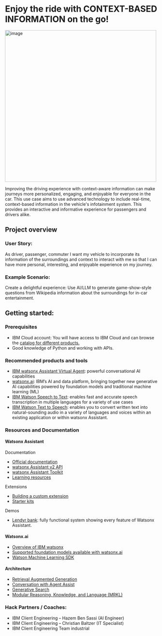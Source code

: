 # Enjoy the ride with CONTEXT-BASED INFORMATION on the go!
<img width="500" alt="image" src="https://github.com/Bosch-ConnectedExperience-2024/IBM_Gettingstarted/assets/141270724/987f4f00-592a-4aaa-b74d-17c3423921b8">

Improving the driving experience with context-aware information can make journeys more personalized, engaging, and enjoyable for everyone in the car. This use case aims to use advanced technology to include real-time, context-based information in the vehicle's infotainment system. This provides an interactive and informative experience for passengers and drivers alike.

## Project overview
### User Story:
   As driver, passenger, commuter I want my vehicle to incorporate its information of the surroundings and context to interact with me so that I can have more personal, interesting, and enjoyable experience on my journey.

### Example Scenario:
   Create a delightful experience: Use AI/LLM to generate game-show-style questions from Wikipedia information about the surroundings for in-car entertainment.

## Getting started:

### Prerequisites
- IBM Cloud account: You will have access to IBM Cloud and can browse the [catalog for different products.](https://cloud.ibm.com/catalog)
- Good knowledge of Python and working with APIs.

### Recommended products and tools
   - [IBM watsonx Assistant Virtual Agent](https://www.ibm.com/products/watsonx-assistant): powerful conversational AI capabilities
   - [watsonx.ai](https://www.ibm.com/products/watsonx-ai): IBM’s AI and data platform, bringing together new generative AI capabilities powered by foundation models and traditional machine learning (ML)
   - [IBM Watson Speech to Text](https://www.ibm.com/products/speech-to-text): enables fast and accurate speech transcription in multiple languages for a variety of use cases
   - [IBM Watson Text to Speech](https://www.ibm.com/products/text-to-speech): enables you to convert written text into natural-sounding audio in a variety of languages and voices within an existing application or within watsonx Assistant.
 

### Resources and Documentation

#### Watsonx Assistant
Documentation
- [Official documentation](https://cloud.ibm.com/docs/watson-assistant?topic=watson-assistant-welcome-new-assistant)
- [watsonx Assistant v2 API](https://cloud.ibm.com/apidocs/assistant-v2?code=python)
- [watsonx Assistant Toolkit](https://github.com/watson-developer-cloud/assistant-toolkit/tree/master)
- [Learning resources](https://www.ibm.com/products/watsonx-assistant/resources/learning/)

Extensions
- [Building a custom extension](https://cloud.ibm.com/docs/watson-assistant?topic=watson-assistant-build-custom-extension)
- [Starter kits](https://github.com/watson-developer-cloud/assistant-toolkit/tree/master/integrations/extensions/starter-kits)

Demos
- [Lendyr bank](https://www.ibm.com/products/watson-assistant/demos/lendyr/demo.html): fully functional system showing every feature of Watsonx Assistant.


#### Watsonx.ai

- [Overview of IBM watsonx](https://dataplatform.cloud.ibm.com/docs/content/wsj/getting-started/overview-wx.html?context=wx&audience=wdp)
- [Supported foundation models available with watsonx.ai](https://dataplatform.cloud.ibm.com/docs/content/wsj/analyze-data/fm-models.html?context=wx&audience=wdp)
- [Watson Machine Learning SDK](https://ibm.github.io/watson-machine-learning-sdk/foundation_models.html)

#### Architecture

- [Retrieval Augmented Generation](https://www.ibm.com/architectures/hybrid/genai-rag)
- [Conversation with Agent Assist](https://www.ibm.com/architectures/hybrid/genai-agent-assist)
- [Generative Search](https://www.ibm.com/architectures/hybrid/genai-generative-search)
- [Modular Reasoning, Knowledge, and Language (MRKL)](https://www.ibm.com/architectures/hybrid/genai-mrkl)

### Hack Partners / Coaches:
  - IBM Client Engineering – Hazem Ben Sassi (AI Engineer)
  - IBM Client Engineering – Christian Baltzer (IT Specialist)
  - IBM Client Engineering Team industrial
